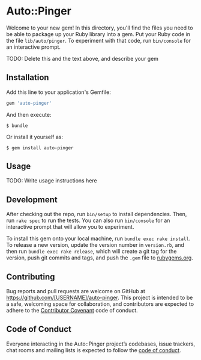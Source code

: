 # Auto::Pinger

Welcome to your new gem! In this directory, you'll find the files you need to be able to package up your Ruby library into a gem. Put your Ruby code in the file `lib/auto/pinger`. To experiment with that code, run `bin/console` for an interactive prompt.

TODO: Delete this and the text above, and describe your gem

## Installation

Add this line to your application's Gemfile:

```ruby
gem 'auto-pinger'
```

And then execute:

    $ bundle

Or install it yourself as:

    $ gem install auto-pinger

## Usage

TODO: Write usage instructions here

## Development

After checking out the repo, run `bin/setup` to install dependencies. Then, run `rake spec` to run the tests. You can also run `bin/console` for an interactive prompt that will allow you to experiment.

To install this gem onto your local machine, run `bundle exec rake install`. To release a new version, update the version number in `version.rb`, and then run `bundle exec rake release`, which will create a git tag for the version, push git commits and tags, and push the `.gem` file to [rubygems.org](https://rubygems.org).

## Contributing

Bug reports and pull requests are welcome on GitHub at https://github.com/[USERNAME]/auto-pinger. This project is intended to be a safe, welcoming space for collaboration, and contributors are expected to adhere to the [Contributor Covenant](http://contributor-covenant.org) code of conduct.

## Code of Conduct

Everyone interacting in the Auto::Pinger project’s codebases, issue trackers, chat rooms and mailing lists is expected to follow the [code of conduct](https://github.com/[USERNAME]/auto-pinger/blob/master/CODE_OF_CONDUCT.md).
